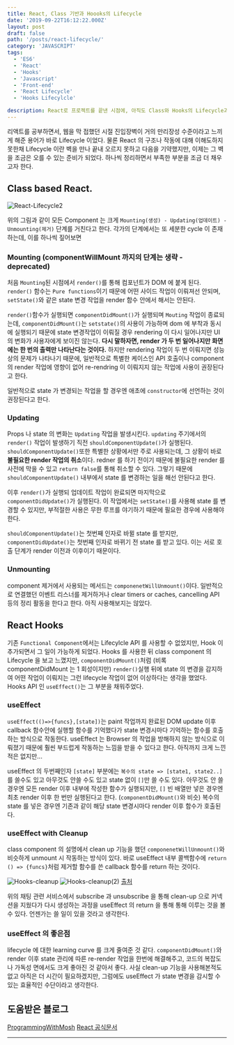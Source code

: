 ```yaml
---
title: React, Class 기반과 Hoooks의 Lifecycle
date: '2019-09-22T16:12:22.000Z'
layout: post
draft: false
path: '/posts/react-lifecycle/'
category: 'JAVASCRIPT'
tags:
  - 'ES6'
  - 'React'
  - 'Hooks'
  - 'Javascript'
  - 'Front-end'
  - 'React Lifecycle'
  - 'Hooks Lifecylcle'

description: React로 프로젝트를 끝낸 시점에, 아직도 Class와 Hooks의 Lifecycle과 그 관리에 사용되는 메서드에 대해 명확하게 알지 못한다. 다시 한 번 정리하면서 Lifecycle이 어떻게 이뤄지고 그 순서가 어떻게 되는지에 대해 공부하고자 한다.
---
```


리액트를 공부하면서, 웹을 막 접했던 시절 진입장벽이 거의 만리장성 수준이라고 느끼게 해준 용어가 바로 Lifecycle 이었다. 물론 React 의 구조나 작동에 대해 이해도하지 못한채 Lifecycle 이란 벽을 만나 끝내 오르지 못하고 다음을 기약했지만, 이제는 그 벽을 조금은 오를 수 있는 준비가 되었다. 하나씩 정리하면서 부족한 부분을 조금 더 채우고자 한다.

## Class based React.

![React-Lifecycle2](https://user-images.githubusercontent.com/37759759/65383863-16be3180-dd56-11e9-9771-46a40ba34569.png)

위의 그림과 같이 모든 Component 는 크게 `Mounting(생성) - Updating(업데이트) - Unmounting(제거)` 단계를 거친다고 한다. 각가의 단계에서는 또 세분한 cycle 이 존재하는데, 이를 하나씩 짚어보면

### Mounting (componentWillMount 까지의 단계는 생략 - deprecated)

처음 `Mounting`된 시점에서 `render()`를 통해 컴포넌트가 DOM 에 붙게 된다. `render()` 함수는 `Pure functions`이기 때문에 어떤 사이드 작업이 이뤄져선 안되며, `setState()`와 같은 state 변경 작업을 render 함수 안에서 해서는 안된다.

`render()`함수가 실행되면 `componentDidMount()`가 실행되며 `Mouting` 작업이 종료되는데, `componentDidMount()`는 `setstate()`의 사용이 가능하며 dom 에 부착과 동시에 실행되기 때문에 state 변경작업이 이뤄질 경우 rendering 이 다시 일어나지만 UI 의 변화가 사용자에게 보이진 않는다. **다시 말하자면, render 가 두 번 일어나지만 화면에는 한 번의 출력만 나타난다는 것이다.** 하지만 rendering 작업이 두 번 이뤄지면 성능상의 문제가 나타나기 때문에, 일반적으로 특별한 케이스인 API 호출이나 component 의 render 작업에 영향이 없어 re-rendring 이 이뤄지지 않는 작업에 사용이 권장된다고 한다.

일반적으로 state 가 변경되는 작업을 할 경우엔 애초에 `constructor`에 선언하는 것이 권장된다고 한다.

### Updating

Props 나 state 의 변화는 `Updating` 작업을 발생시킨다. `updating` 주기에서의 `render()` 작업이 발생하기 직전 `shouldComponentUpdate()`가 실행된다. `shouldComponentUpdate()`또한 특별한 상황에서만 주로 사용되는데, 그 상황이 바로 **불필요한 render 작업의 취소**이다. redner 를 하기 전이기 때문에 불필요한 render 를 사전에 막을 수 있고 `return false`를 통해 취소할 수 있다. 그렇기 때문에 `shouldComponentUpdate()` 내부에서 state 를 변경하는 일을 해선 안된다고 한다.

이후 `render()`가 실행되 업데이트 작업이 완료되면 마지막으로 `componentDidUpdate()`가 실행된다. 이 작업에서는 `setState()`를 사용해 state 를 변경할 수 있지만, 부적절한 사용은 무한 루프를 야기하기 때문에 필요한 경우에 사용해야한다.

`shouldComponentUpdate()`는 첫번째 인자로 바뀔 state 를 받지만, `componentDidUpdate()`는 첫번째 인자로 바뀌기 전 state 를 받고 있다. 이는 서로 호출 단계가 render 이전과 이후이기 때문이다.

### Unmounting

component 제거에서 사용되는 메서드는 `componenetWillUnmount()`이다. 일반적으로 연결했던 이벤트 리스너를 제거하거나 clear timers or caches, cancelling API 등의 정리 활동을 한다고 한다. 아직 사용해보지는 않았다.

## React Hooks

기존 `Functional Component`에서는 Lifecylcle API 를 사용할 수 없었지만, Hook 이 추가되면서 그 일이 가능하게 되었다. Hooks 를 사용한 뒤 class component 의 Lifecycle 을 보고 느꼈지만, `componentDidMount()`처럼 (비록 componentDidMount 는 1 회성이지만) `render()`실행 뒤에 state 의 변경을 감지하여 어떤 작업이 이뤄지는 그런 lifecycle 작업이 없어 이상하다는 생각을 했었다. Hooks API 인 `useEffect()`는 그 부분을 채워주었다.

### useEffect

`useEffect(()=>{funcs},[state])`는 paint 작업까지 완료된 DOM update 이후 callback 함수안에 실행할 함수를 기억했다가 state 변경시마다 기억하는 함수를 호출하는 방식으로 작동한다. useEffect 는 Browser 의 작업을 방해하지 않는 방식으로 이뤄졌기 때문에 훨씬 부드럽게 작동하는 느낌을 받을 수 있다고 한다. 아직까지 크게 느낀적은 없지만...

useEffect 의 두번째인자 `[state]` 부분에는 `복수의 state => [state1, state2..]`를 쓸수도 있고 아무것도 안쓸 수도 있고 state 없이 `[]`만 쓸 수도 있다. 아무것도 안 쓸 경우엔 모든 render 이후 내부에 작성한 함수가 실행되지만, `[]` 빈 배열만 넣은 경우엔 최초 render 이후 한 번만 실행된다고 한다. (`componentDidMount()`와 비슷) 복수의 state 를 넣은 경우엔 기존과 같이 해당 state 변경시마다 render 이후 함수가 호출된다.

### useEffect with Cleanup

class component 의 설명에서 clean up 기능을 했던 `componenetWillUnmount()`와 비슷하게 unmount 시 작동하는 방식이 있다. 바로 useEffect 내부 콜백함수에 `return () => {funcs}`처럼 제거할 함수를 쓴 callback 함수를 return 하는 것이다.

![Hooks-cleanup](https://user-images.githubusercontent.com/37759759/65386733-67e01c80-dd7a-11e9-83a8-90f16eb16515.JPG)
![Hooks-cleanup(2)](https://user-images.githubusercontent.com/37759759/65386757-7e867380-dd7a-11e9-90c9-4a5a85f83e3d.JPG)
[출처](https://ko.reactjs.org/docs/hooks-effect.html)

위의 채팅 관련 서비스에서 subscribe 과 unsubscribe 을 통해 clean-up 으로 커넥션을 지웠다가 다시 생성하는 과정을 useEffect 의 return 을 통해 통해 이루는 것을 볼 수 있다. 언젠가는 쓸 일이 있을 것라고 생각한다.

### useEffect 의 좋은점

lifecycle 에 대한 learning curve 를 크게 줄여준 것 같다. `componentDidMount()`와 render 이후 state 관리에 따른 re-render 작업을 한번에 해결해주고, 코드의 복잡도나 가독성 면에서도 크게 좋아진 것 같아서 좋다. 사실 clean-up 기능을 사용해본적도 없고 아직은 더 시간이 필요하겠지만, 그럼에도 useEffect 가 state 변경을 감시할 수 있는 효율적인 수단이라고 생각한다.

## 도움받은 블로그

[ProgrammingWithMosh](https://programmingwithmosh.com/javascript/react-lifecycle-methods/)
[React 공식문서](https://ko.reactjs.org/docs/hooks-effect.html)

---
